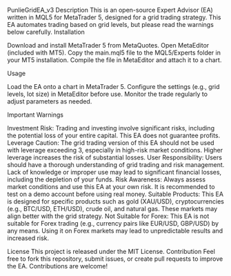 PunlieGridEA_v3
Description
This is an open-source Expert Advisor (EA) written in MQL5 for MetaTrader 5, designed for a grid trading strategy. This EA automates trading based on grid levels, but please read the warnings below carefully.
Installation

Download and install MetaTrader 5 from MetaQuotes.
Open MetaEditor (included with MT5).
Copy the main.mql5 file to the MQL5/Experts folder in your MT5 installation.
Compile the file in MetaEditor and attach it to a chart.

Usage

Load the EA onto a chart in MetaTrader 5.
Configure the settings (e.g., grid levels, lot size) in MetaEditor before use.
Monitor the trade regularly to adjust parameters as needed.

Important Warnings

Investment Risk: Trading and investing involve significant risks, including the potential loss of your entire capital. This EA does not guarantee profits.
Leverage Caution: The grid trading version of this EA should not be used with leverage exceeding 3, especially in high-risk market conditions. Higher leverage increases the risk of substantial losses.
User Responsibility: Users should have a thorough understanding of grid trading and risk management. Lack of knowledge or improper use may lead to significant financial losses, including the depletion of your funds.
Risk Awareness: Always assess market conditions and use this EA at your own risk. It is recommended to test on a demo account before using real money.
Suitable Products: This EA is designed for specific products such as gold (XAU/USD), cryptocurrencies (e.g., BTC/USD, ETH/USD), crude oil, and natural gas. These markets may align better with the grid strategy.
Not Suitable for Forex: This EA is not suitable for Forex trading (e.g., currency pairs like EUR/USD, GBP/USD) by any means. Using it on Forex markets may lead to unpredictable results and increased risk.

License
This project is released under the MIT License.
Contribution
Feel free to fork this repository, submit issues, or create pull requests to improve the EA. Contributions are welcome!
